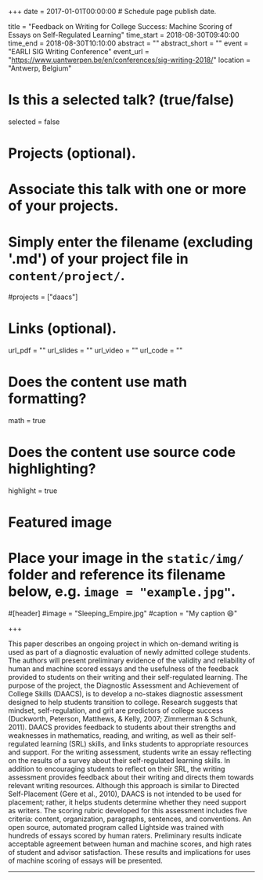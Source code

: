 +++
date = 2017-01-01T00:00:00  # Schedule page publish date.

title = "Feedback on Writing for College Success: Machine Scoring of Essays on Self-Regulated Learning"
time_start = 2018-08-30T09:40:00
time_end = 2018-08-30T10:10:00
abstract = ""
abstract_short = ""
event = "EARLI SIG Writing Conference"
event_url = "https://www.uantwerpen.be/en/conferences/sig-writing-2018/"
location = "Antwerp, Belgium"

# Is this a selected talk? (true/false)
selected = false

# Projects (optional).
#   Associate this talk with one or more of your projects.
#   Simply enter the filename (excluding '.md') of your project file in `content/project/`.
#projects = ["daacs"]

# Links (optional).
url_pdf = ""
url_slides = ""
url_video = ""
url_code = ""

# Does the content use math formatting?
math = true

# Does the content use source code highlighting?
highlight = true

# Featured image
# Place your image in the `static/img/` folder and reference its filename below, e.g. `image = "example.jpg"`.
#[header]
#image = "Sleeping_Empire.jpg"
#caption = "My caption :smile:"

+++

This paper describes an ongoing project in which on-demand writing is used as part of a diagnostic evaluation of newly admitted college students. The authors will present preliminary evidence of the validity and reliability of human and machine scored essays and the usefulness of the feedback provided to students on their writing and their self-regulated learning. The purpose of the project, the Diagnostic Assessment and Achievement of College Skills (DAACS), is to develop a no-stakes diagnostic assessment designed to help students transition to college. Research suggests that mindset, self-regulation, and grit are predictors of college success (Duckworth, Peterson, Matthews, & Kelly, 2007; Zimmerman & Schunk, 2011). DAACS provides feedback to students about their strengths and weaknesses in mathematics, reading, and writing, as well as their self-regulated learning (SRL) skills, and links students to appropriate resources and support. For the writing assessment, students write an essay reflecting on the results of a survey about their self-regulated learning skills. In addition to encouraging students to reflect on their SRL, the writing assessment provides feedback about their writing and directs them towards relevant writing resources. Although this approach is similar to Directed Self-Placement (Gere et al., 2010), DAACS is not intended to be used for placement; rather, it helps students determine whether they need support as writers. The scoring rubric developed for this assessment includes five criteria: content, organization, paragraphs, sentences, and conventions. An open source, automated program called Lightside was trained with hundreds of essays scored by human raters. Preliminary results indicate acceptable agreement between human and machine scores, and high rates of student and advisor satisfaction. These results and implications for uses of machine scoring of essays will be presented.

______

